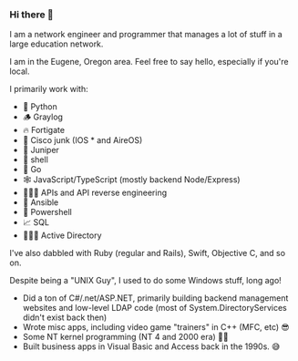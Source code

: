 ### Hi there 👋

I am a network engineer and programmer that manages a lot of stuff in a large education network.

I am in the Eugene, Oregon area. Feel free to say hello, especially if you're local.

I primarily work with:
- 🐍 Python
- 🪵 Graylog
- 🔥 Fortigate
- 🤬 Cisco junk (IOS * and AireOS)
- 🌲 Juniper
- 🐚 shell
- 🦫 Go
- 🕸️ JavaScript/TypeScript (mostly backend Node/Express)
- 🕵🏻‍♂️ APIs and API reverse engineering
- 🤖 Ansible
- 🔋 Powershell
- 📈 SQL
- 🧑‍🤝‍🧑 Active Directory

I've also dabbled with Ruby (regular and Rails), Swift, Objective C, and so on.

Despite being a "UNIX Guy", I used to do some Windows stuff, long ago!
- Did a ton of C#/.net/ASP.NET, primarily building backend management websites and low-level LDAP code (most of System.DirectoryServices didn't exist back then)
- Wrote misc apps, including video game "trainers" in C++ (MFC, etc) 😎
- Some NT kernel programming (NT 4 and 2000 era) 👴🏻
- Built business apps in Visual Basic and Access back in the 1990s. 😅

<!--
**codejake/codejake** is a ✨ _special_ ✨ repository because its `README.md` (this file) appears on your GitHub profile.

Here are some ideas to get you started:

- 🔭 I’m currently working on ...
- 🌱 I’m currently learning ...
- 👯 I’m looking to collaborate on ...
- 🤔 I’m looking for help with ...
- 💬 Ask me about ...
- 📫 How to reach me: ...
- 😄 Pronouns: ...
- ⚡ Fun fact: ...
-->
